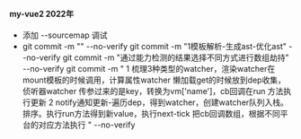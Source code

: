 #### my-vue2 2022年
- 添加 --sourcemap 调试
- git commit -m "" --no-verify
git commit -m "1模板解析-生成ast-优化ast" --no-verify
git commit -m "通过能力检测的结果选择不同方式进行数组劫持" --no-verify
git commit -m " 1 梳理3种类型的watcher，渲染watcher在mount模板的时候调用，计算属性watcher 懒加载get的时候放到dep收集，侦听器watcher 传参过来的是key，转换为vm['name']，cb回调在run 方法执行更新
  2 notify通知更新-遍历dep，得到watcher，创建watcher队列入栈。排序。执行run方法得到新value，执行next-tick 把cb回调数组，根据不同平台的对应方法执行 " --no-verify

